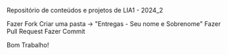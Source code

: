 Repositório de conteúdos e projetos de LIA1 - 2024_2

Fazer Fork
Criar uma pasta -> "Entregas - Seu nome e Sobrenome"
Fazer Pull Request
Fazer Commit

Bom Trabalho!
